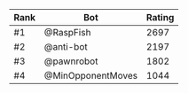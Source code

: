Rank|Bot|Rating
---|---|---
#1|@RaspFish|2697
#2|@anti-bot|2197
#3|@pawnrobot|1802
#4|@MinOpponentMoves|1044
